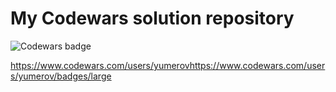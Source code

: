# My Codewars solution repository

![Codewars badge](https://www.codewars.com/users/yumerov/badges/large)

https://www.codewars.com/users/yumerovhttps://www.codewars.com/users/yumerov/badges/large
